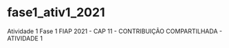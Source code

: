 # fase1_ativ1_2021
Atividade 1 Fase 1 FIAP 2021 - CAP 11 - CONTRIBUIÇÃO COMPARTILHADA - ATIVIDADE 1
